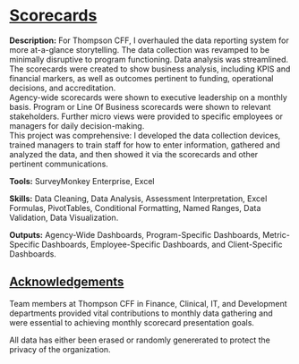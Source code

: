 # <ins> Scorecards </ins>

**Description:** For Thompson CFF, I overhauled the data reporting system for more at-a-glance storytelling. The data collection was revamped to be minimally disruptive to program functioning. Data analysis was streamlined. \
The scorecards were created to show business analysis, including KPIS and financial markers, as well as outcomes pertinent to funding, operational decisions, and accreditation. \
Agency-wide scorecards were shown to executive leadership on a monthly basis. Program or Line Of Business scorecards were shown to relevant stakeholders. Further micro views were provided to specific employees or managers for daily decision-making.\
This project was comprehensive: I developed the data collection devices, trained managers to train staff for how to enter information, gathered and analyzed the data, and then showed it via the scorecards and other pertinent communications. 

**Tools:** SurveyMonkey Enterprise, Excel

**Skills:** Data Cleaning, Data Analysis, Assessment Interpretation, Excel Formulas, PivotTables, Conditional Formatting, Named Ranges, Data Validation, Data Visualization.  

**Outputs:** Agency-Wide Dashboards, Program-Specific Dashboards, Metric-Specific Dashboards, Employee-Specific Dashboards, and Client-Specific Dashboards. 

## <ins>Acknowledgements </ins>
Team members at Thompson CFF in Finance, Clinical, IT, and Development departments provided vital contributions to monthly data gathering and were essential to achieving monthly scorecard presentation goals. 

<ins> </ins>
All data has either been erased or randomly genererated to protect the privacy of the organization. 
